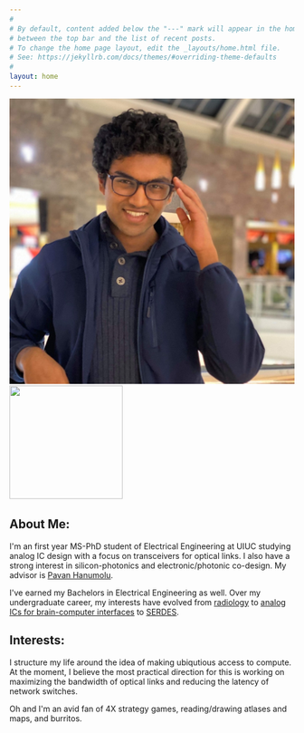 ```yaml
---
#
# By default, content added below the "---" mark will appear in the home page
# between the top bar and the list of recent posts.
# To change the home page layout, edit the _layouts/home.html file.
# See: https://jekyllrb.com/docs/themes/#overriding-theme-defaults
#
layout: home
---
```


![picture](/uploads/pfp.png)
<img src=https://pmartc36.github.io/uploads/pfp.png width="200" height="200">

## About Me:

I'm an first year MS-PhD student of Electrical Engineering at UIUC studying analog IC design with a focus on transceivers for optical links. I also have a strong interest in silicon-photonics and electronic/photonic co-design. My advisor is [Pavan Hanumolu](https://ece.illinois.edu/about/directory/faculty/hanumolu).

I've earned my Bachelors in Electrical Engineering as well. Over my undergraduate career, my interests have evolved from [radiology](https://tmslab.martinos.org/team/) to [analog ICs for brain-computer interfaces](./uploads/Design_of_VCO_Based_Continuous_Time_Delta_Sigma_ADCs_For_Neural_Recording_Applications.pdf) to [SERDES](https://shanbhag.ece.illinois.edu/index.html).


## Interests:

I structure my life around the idea of making ubiqutious access to compute. At the moment, I believe the most practical direction for this is working on maximizing the bandwidth of optical links and reducing the latency of network switches.

Oh and I'm an avid fan of 4X strategy games, reading/drawing atlases and maps, and burritos. 
